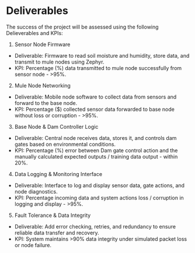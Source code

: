 # Deliverables

The success of the project will be assessed using the following Delieverables and KPIs:

1. Sensor Node Firmware
- Deliverable: Firmware to read soil moisture and humidity, store data, and transmit to mule nodes using Zephyr.
- KPI: Percentage (%) data transmitted to mule node successfully from sensor node - >95%.

2. Mule Node Networking
- Deliverable: Mobile node software to collect data from sensors and forward to the base node.
- KPI: Percentage ($) collected sensor data forwarded to base node without loss or corruption - >95%.

3. Base Node & Dam Controller Logic
- Deliverable: Central node receives data, stores it, and controls dam gates based on environmental conditions.
- KPI: Percentage (%) error between Dam gate control action and the manually calculated expected outputs / training data output - within 20%.

4. Data Logging & Monitoring Interface
- Deliverable: Interface to log and display sensor data, gate actions, and node diagnostics.
- KPI: Percentage incoming data and system actions loss / corruption in logging and display - >95%. 

5. Fault Tolerance & Data Integrity
- Deliverable: Add error checking, retries, and redundancy to ensure reliable data transfer and recovery.
- KPI: System maintains >90% data integrity under simulated packet loss or node failure.
